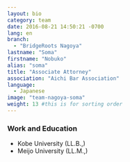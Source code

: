 ```yaml
---
layout: bio
category: team
date: 2016-08-21 14:50:21 -0700
lang: en
branch:
  - "BridgeRoots Nagoya"
lastname: "Soma"
firstname: "Nobuko"
alias: "soma"
title: "Associate Attorney"
association: "Aichi Bar Association"
language:
  - Japanese
image: "team-nagoya-soma"
weight: 13 #this is for sorting order
---
```


### Work and Education
- Kobe University  (LL.B.,)
- Meijo University (LL.M.,)
